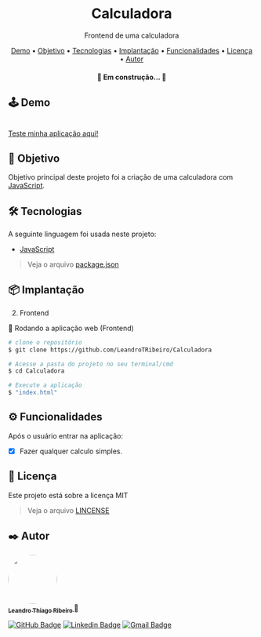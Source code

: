 <h1 align="center">Calculadora</h1>
<p align="center">Frontend de uma calculadora</p>

<p align="center">
 <a href="#demo">Demo</a> •
 <a href="#objetivo">Objetivo</a> •
 <a href="#tecnologias">Tecnologias</a> •
 <a href="#implantacao">Implantação</a> •
 <a href="#funcionalidades">Funcionalidades</a> • 
 <a href="#licenca">Licença</a> • 
 <a href="#autor">Autor</a>
</p>

<h4 align="center"> 
	🚧  Em construção...  🚧
</h4>

<h2 id="demo">🕹️ Demo</h2>

<br><a href="https://leandrotribeiro.github.io/Calculadora/" target="_blank">Teste minha aplicação aqui!</a>

<h2 id="objetivo">📖 Objetivo</h2>
<p>Objetivo principal deste projeto foi a criação de uma calculadora com <a href="https://www.javascript.com/">JavaScript</a>.</p>

<h2 id="tecnologias">🛠 Tecnologias</h2>

A seguinte linguagem foi usada neste projeto:

- [JavaScript](https://www.javascript.com/)

> Veja o arquivo  [package.json](https://github.com/LeandroTRibeiro/tasklist-app/blob/main/package.json)

<h2 id="implantacao">📦 Implantação</h2>

2. Frontend

🧭 Rodando a aplicação web (Frontend)

```bash
# clone o repositório
$ git clone https://github.com/LeandroTRibeiro/Calculadora

# Acesse a pasta do projeto no seu terminal/cmd
$ cd Calculadora

# Execute a aplicação
$ "index.html" 
```

<h2 id="funcionalidades">⚙️ Funcionalidades</h2>

Após o usuário entrar na aplicação:
- [x] Fazer qualquer calculo simples.
	
<h2 id="licenca">📝 Licença</h2>

Este projeto está sobre a licença MIT 
> Veja o arquivo [LINCENSE](https://github.com/LeandroTRibeiro/Calculadora/blob/main/LICENSE)

<h2 id="autor">✒️ Autor</h2>

<a href="https://github.com/LeandroTRibeiro">
 <img style="border-radius: 50%;" src="https://avatars.githubusercontent.com/u/111009157?s=400&u=ccf989df0bb9cf41495186f2bc0564c1b03b0d4e&v=4" width="100px;" alt=""/>
 <br />
 <sub><b>Leandro Thiago Ribeiro </b></sub></a>👋
 <br />
 
[![GitHub Badge](https://img.shields.io/badge/-LeandroTRibeiro-black?style=flat-square&logo=GitHub&logoColor=white&link=https://github.com/LeandroTRibeiro)](https://github.com/LeandroTRibeiro)
[![Linkedin Badge](https://img.shields.io/badge/-LeandroRibeiro-blue?style=flat-square&logo=Linkedin&logoColor=white&link=https://www.linkedin.com/in/leandro-ribeiro-2a8a8b24b/)](https://www.linkedin.com/in/leandro-ribeiro-2a8a8b24b/) 
[![Gmail Badge](https://img.shields.io/badge/-leandrothiago_ribeiro@hotmail.com-c14438?style=flat-square&logo=Gmail&logoColor=white&link=mailto:leandrothiago_ribeiro@hotmail.com)](mailto:leandrothiago_ribeiro@hotmail.com)

